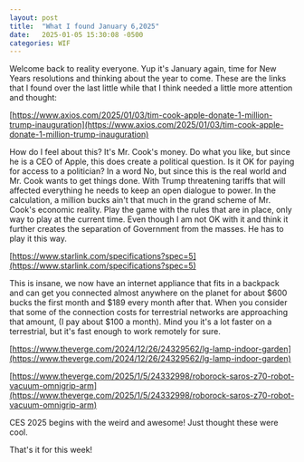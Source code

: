 ```yaml
---
layout: post
title:  "What I found January 6,2025"
date:   2025-01-05 15:30:08 -0500
categories: WIF
---
```

Welcome back to reality everyone.  Yup it's January again, time for New Years resolutions and thinking about the year to come.  These are the links that I found over the last little while that I think needed a little more attention and thought:

[https://www.axios.com/2025/01/03/tim-cook-apple-donate-1-million-trump-inauguration](https://www.axios.com/2025/01/03/tim-cook-apple-donate-1-million-trump-inauguration)

How do I feel about this?  It's Mr. Cook's money.  Do what you like, but since he is a CEO of Apple, this does create a political question.  Is it OK for paying for access to a politician?  In a word No, but since this is the real world and Mr. Cook wants to get things done.  With Trump threatening tariffs that will affected everything he needs to keep an open dialogue to power.  In the calculation, a million bucks ain't that much in the grand scheme of Mr. Cook's economic reality.  Play the game with the rules that are in place, only way to play at the current time.  Even though I am not OK with it and think it further creates the separation of Government from the masses.  He has to play it this way.

[https://www.starlink.com/specifications?spec=5](https://www.starlink.com/specifications?spec=5)

This is insane, we now have an internet appliance that fits in a backpack and can get you connected almost anywhere on the planet for about $600 bucks the first month and $189 every month after that.  When you consider that some of the connection costs for terrestrial networks are approaching that amount, (I pay about $100 a month). Mind you it's a lot faster on a terrestrial, but it's fast enough to work remotely for sure. 

[https://www.theverge.com/2024/12/26/24329562/lg-lamp-indoor-garden](https://www.theverge.com/2024/12/26/24329562/lg-lamp-indoor-garden)

[https://www.theverge.com/2025/1/5/24332998/roborock-saros-z70-robot-vacuum-omnigrip-arm](https://www.theverge.com/2025/1/5/24332998/roborock-saros-z70-robot-vacuum-omnigrip-arm)

CES 2025 begins with the weird and awesome! Just thought these were cool.

That's it for this week!
